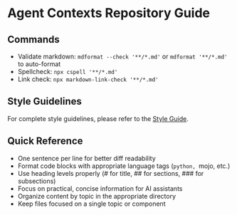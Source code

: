 # Agent Contexts Repository Guide

## Commands
- Validate markdown: `mdformat --check '**/*.md'` or `mdformat '**/*.md'` to auto-format
- Spellcheck: `npx cspell '**/*.md'`
- Link check: `npx markdown-link-check '**/*.md'`

## Style Guidelines
For complete style guidelines, please refer to the [Style Guide](./STYLE-GUIDE.md).

## Quick Reference
- One sentence per line for better diff readability
- Format code blocks with appropriate language tags (```python, ```mojo, etc.)
- Use heading levels properly (# for title, ## for sections, ### for subsections)
- Focus on practical, concise information for AI assistants
- Organize content by topic in the appropriate directory
- Keep files focused on a single topic or component